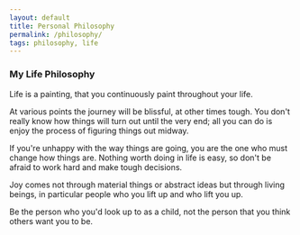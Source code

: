 ```yaml
---
layout: default
title: Personal Philosophy
permalink: /philosophy/
tags: philosophy, life
---
```


### My Life Philosophy 

Life is a painting, that you continuously paint throughout your life. 

At various points the journey will be blissful, at other times tough. You don't really know how things will turn out until the very end; all you can do is enjoy the process of figuring things out midway.

If you're unhappy with the way things are going, you are the one who must change how things are. Nothing worth doing in life is easy, so don't be afraid to work hard and make tough decisions. 

Joy comes not through material things or abstract ideas but through living beings, in particular people who you lift up and who lift you up. 

Be the person who you'd look up to as a child, not the person that you think others want you to be. 
